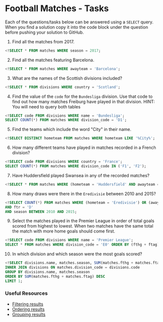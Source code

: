 # Football Matches - Tasks

Each of the questions/tasks below can be answered using a `SELECT` query. When you find a solution copy it into the code block under the question before pushing your solution to GitHub.

1) Find all the matches from 2017.

```sql
<!SELECT * FROM matches WHERE season = 2017;


```

2) Find all the matches featuring Barcelona.

```sql
<!SELECT * FROM matches WHERE awayteam = 'Barcelona';


```

3) What are the names of the Scottish divisions included?

```sql
<!SELECT * FROM divisions WHERE country = 'Scotland';


```

4) Find the value of the `code` for the `Bundesliga` division. Use that code to find out how many matches Freiburg have played in that division. HINT: You will need to query both tables

```sql
<!SELECT code FROM divisions WHERE name = 'Bundesliga';
SELECT COUNT(*) FROM matches WHERE division_code = 'D1';


```

5) Find the teams which include the word "City" in their name. 

```sql
<!SELECT DISTINCT hometeam FROM matches WHERE hometeam LIKE '%City%';


```

6) How many different teams have played in matches recorded in a French division?

```sql
<!SELECT code FROM divisions WHERE country = 'France';
SELECT COUNT(*) FROM matches WHERE division_code IN ('F1', 'F2');


```

7) Have Huddersfield played Swansea in any of the recorded matches?

```sql
<!SELECT * FROM matches WHERE (hometeam = 'Huddersfield' AND awayteam = 'Swansea') OR (hometeam = 'Swansea' AND awayteam = 'Huddersfield');


```

8) How many draws were there in the `Eredivisie` between 2010 and 2015?

```sql
<!SELECT COUNT(*) FROM matches WHERE (hometeam = 'Eredivisie') OR (awayteam = 'Eredivisie') 
AND ftr = 'D' 
AND season BETWEEN 2010 AND 2015;


```

9) Select the matches played in the Premier League in order of total goals scored from highest to lowest. When two matches have the same total the match with more home goals should come first.

```sql
<!SELECT code FROM divisions WHERE name = 'Premier League';
SELECT * FROM matches WHERE division_code = 'E0' ORDER BY (fthg + ftag) DESC, fthg DESC;


```

10) In which division and which season were the most goals scored?

```sql
<!SELECT divisions.name, matches.season, SUM(matches.fthg + matches.ftag) FROM matches
INNER JOIN divisions ON matches.division_code = divisions.code 
GROUP BY divisions.name, matches.season
ORDER BY SUM(matches.fthg + matches.ftag) DESC
LIMIT 1;


```

### Useful Resources

- [Filtering results](https://www.w3schools.com/sql/sql_where.asp)
- [Ordering results](https://www.w3schools.com/sql/sql_orderby.asp)
- [Grouping results](https://www.w3schools.com/sql/sql_groupby.asp)